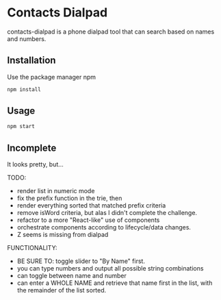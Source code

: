 # Contacts Dialpad

contacts-dialpad is a phone dialpad tool that can search based on names and numbers.


## Installation

Use the package manager npm

```bash
npm install 
```

## Usage

```bash
npm start
```

## Incomplete

It looks pretty, but...

TODO: 
* render list in numeric mode
* fix the prefix function in the trie, then 
* render everything sorted that matched prefix criteria 
* remove isWord criteria, but alas I didn't complete the challenge.
* refactor to a more "React-like" use of components 
* orchestrate components according to lifecycle/data changes.
* Z seems is missing from dialpad

FUNCTIONALITY: 
* BE SURE TO: toggle slider to "By Name" first.
* you can type numbers and output all possible string combinations
* can toggle between name and number
* can enter a WHOLE NAME and retrieve that name first in the list, with the remainder of the list sorted. 

